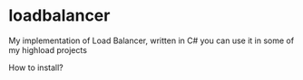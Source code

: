 # loadbalancer
My implementation of Load Balancer, written in C#
you can use it in some of my highload projects

How to install?
